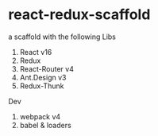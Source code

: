 # react-redux-scaffold
a scaffold with the following Libs
1. React v16
2. Redux
3. React-Router v4
4. Ant.Design v3
5. Redux-Thunk

Dev
1. webpack v4
2. babel & loaders
